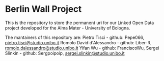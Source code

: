 # Berlin Wall Project

This is the repository to store the permanent uri for our Linked Open Data project developed for the Alma Mater - University of Bologna.

The mantainers of this repository are:
Pietro Tisci - github: Pepe066, pietro.tisci@studio.unibo.it
Romolo David d'Alessandro - github: Liber-R, romolo.dalessandro@studio.unibo.it
Yifan Wu - github: FranciscoWu, 
Sergei Slinkin - github: Sergpoipoip, sergei.slinkin@studio.unibo.it
